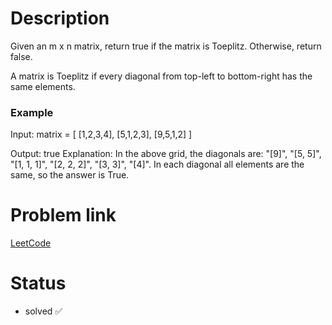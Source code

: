 # Description

Given an m x n matrix, return true if the matrix is Toeplitz. Otherwise, return false.

A matrix is Toeplitz if every diagonal from top-left to bottom-right has the same elements.

### Example
Input: matrix = [
    [1,2,3,4],
    [5,1,2,3],
    [9,5,1,2]
]

Output: true
Explanation:
In the above grid, the diagonals are:
"[9]", "[5, 5]", "[1, 1, 1]", "[2, 2, 2]", "[3, 3]", "[4]".
In each diagonal all elements are the same, so the answer is True.

# Problem link
<a href='https://leetcode.com/problems/toeplitz-matrix/description/' target='_blank'>LeetCode</a>

# Status
* solved ✅